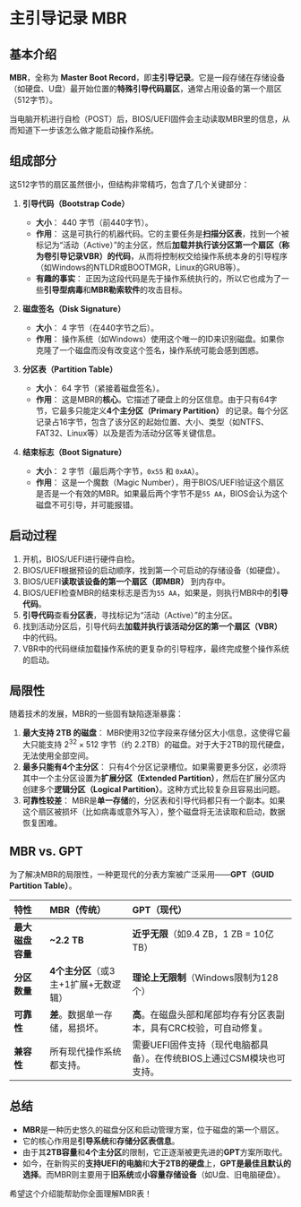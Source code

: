 # 主引导记录 MBR

## 基本介绍

**MBR**，全称为 **Master Boot Record**，即**主引导记录**。它是一段存储在存储设备（如硬盘、U盘）最开始位置的**特殊引导代码扇区**，通常占用设备的第一个扇区（512字节）。

当电脑开机进行自检（POST）后，BIOS/UEFI固件会主动读取MBR里的信息，从而知道下一步该怎么做才能启动操作系统。

## 组成部分

这512字节的扇区虽然很小，但结构非常精巧，包含了几个关键部分：

1.  **引导代码（Bootstrap Code）**
    *   **大小**： 440 字节（前440字节）。
    *   **作用**： 这是可执行的机器代码。它的主要任务是**扫描分区表**，找到一个被标记为“活动（Active）”的主分区，然后**加载并执行该分区第一个扇区（称为卷引导记录VBR）的代码**，从而将控制权交给操作系统本身的引导程序（如Windows的NTLDR或BOOTMGR，Linux的GRUB等）。
    *   **有趣的事实**： 正因为这段代码是先于操作系统执行的，所以它也成为了一些**引导型病毒**和**MBR勒索软件**的攻击目标。

2.  **磁盘签名（Disk Signature）**
    *   **大小**： 4 字节（在440字节之后）。
    *   **作用**： 操作系统（如Windows）使用这个唯一的ID来识别磁盘。如果你克隆了一个磁盘而没有改变这个签名，操作系统可能会感到困惑。

3.  **分区表（Partition Table）**
    *   **大小**： 64 字节（紧接着磁盘签名）。
    *   **作用**： 这是MBR的**核心**。它描述了硬盘上的分区信息。由于只有64字节，它最多只能定义**4个主分区（Primary Partition）** 的记录。每个分区记录占16字节，包含了该分区的起始位置、大小、类型（如NTFS、FAT32、Linux等）以及是否为活动分区等关键信息。

4.  **结束标志（Boot Signature）**
    *   **大小**： 2 字节（最后两个字节，`0x55` 和 `0xAA`）。
    *   **作用**： 这是一个魔数（Magic Number），用于BIOS/UEFI验证这个扇区是否是一个有效的MBR。如果最后两个字节不是`55 AA`，BIOS会认为这个磁盘不可引导，并可能报错。



## 启动过程

1.  开机，BIOS/UEFI进行硬件自检。
2.  BIOS/UEFI根据预设的启动顺序，找到第一个可启动的存储设备（如硬盘）。
3.  BIOS/UEFI**读取该设备的第一个扇区（即MBR）** 到内存中。
4.  BIOS/UEFI检查MBR的结束标志是否为`55 AA`，如果是，则执行MBR中的**引导代码**。
5.  **引导代码**查看**分区表**，寻找标记为“活动（Active）”的主分区。
6.  找到活动分区后，引导代码去**加载并执行该活动分区的第一个扇区（VBR）** 中的代码。
7.  VBR中的代码继续加载操作系统的更复杂的引导程序，最终完成整个操作系统的启动。



## 局限性

随着技术的发展，MBR的一些固有缺陷逐渐暴露：

1.  **最大支持 2TB 的磁盘**： MBR使用32位字段来存储分区大小信息，这使得它最大只能支持 $2^{32} \times 512$ 字节（约 2.2TB）的磁盘。对于大于2TB的现代硬盘，无法使用全部空间。
2.  **最多只能有4个主分区**： 只有4个分区记录槽位。如果需要更多分区，必须将其中一个主分区设置为**扩展分区（Extended Partition）**，然后在扩展分区内创建多个**逻辑分区（Logical Partition）**。这种方式比较复杂且容易出问题。
3.  **可靠性较差**： MBR是**单一存储**的，分区表和引导代码都只有一个副本。如果这个扇区被损坏（比如病毒或意外写入），整个磁盘将无法读取和启动，数据恢复困难。



## MBR vs. GPT

为了解决MBR的局限性，一种更现代的分表方案被广泛采用——**GPT（GUID Partition Table）**。

| 特性             | MBR（传统）                           | GPT（现代）                                                  |
| :--------------- | :------------------------------------ | :----------------------------------------------------------- |
| **最大磁盘容量** | **~2.2 TB**                           | **近乎无限**（如9.4 ZB，1 ZB = 10亿 TB）                     |
| **分区数量**     | **4个主分区**（或3主+1扩展+无数逻辑） | **理论上无限制**（Windows限制为128个）                       |
| **可靠性**       | **差**。数据单一存储，易损坏。        | **高**。在磁盘头部和尾部均存有分区表副本，具有CRC校验，可自动修复。 |
| **兼容性**       | 所有现代操作系统都支持。              | 需要UEFI固件支持（现代电脑都具备）。在传统BIOS上通过CSM模块也可支持。 |



## 总结

*   **MBR**是一种历史悠久的磁盘分区和启动管理方案，位于磁盘的第一个扇区。
*   它的核心作用是**引导系统**和**存储分区表信息**。
*   由于其**2TB容量**和**4个主分区**的限制，它正逐渐被更先进的**GPT**方案所取代。
*   如今，在新购买的**支持UEFI的电脑**和**大于2TB的硬盘**上，**GPT是最佳且默认的选择**。而MBR则主要用于**旧系统**或**小容量存储设备**（如U盘、旧电脑硬盘）。

希望这个介绍能帮助你全面理解MBR表！
